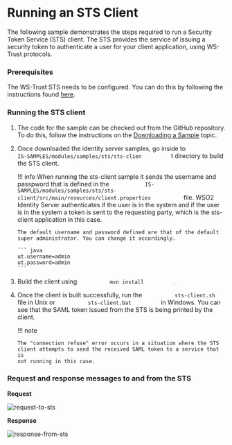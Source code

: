 # Running an STS Client

The following sample demonstrates the steps required to run a Security
Token Service (STS) client. The STS provides the service of issuing a
security token to authenticate a user for your client application, using
WS-Trust protocols.

### Prerequisites

The WS-Trust STS needs to be configured. You can do this by following
the instructions found
[here](../../tutorials/configuring-ws-trust-security-token-service).

### Running the STS client

1.  The code for the sample can be checked out from the GitHub
    repository. To do this, follow the instructions on the [Downloading
    a Sample](../../using-wso2-identity-server/downloading-a-sample)
    topic.

2.  Once downloaded the identity server samples, go inside to
    `           IS-SAMPLES/modules/samples/sts/sts-clien          ` t
    directory to build the STS client.  

    !!! info 
        When running the sts-client sample it sends the username and
        passpword that is defined in the
        `            IS-SAMPLES/modules/samples/sts/sts-client/src/main/resources/client.properties           `
        file. WSO2 Identity Server authenticates if the user is in the
        system and if the user is in the system a token is sent to the
        requesting party, which is the sts-client application in this case.

        The default username and password defined are that of the default
        super administrator. You can change it accordingly.

        ``` java
        ut.username=admin
        ut.password=admin
        ```

3.  Build the client using `           mvn install          ` .

4.  Once the client is built successfully, run the
    `           sts-client.sh          ` file in Unix or
    `           sts-client.bat          ` in Windows. You can see that
    the SAML token issued from the STS is being printed by the client.

    !!! note
    
        The "connection refuse" error occurs in a situation where the STS
        client attempts to send the received SAML token to a service that is
        not running in this case.
    

### Request and response messages to and from the STS

**Request**

![request-to-sts](../../assets/img/using-wso2-identity-server/request-to-sts.png) 

**Response**

![response-from-sts](../../assets/img/using-wso2-identity-server/response-from-sts.png) 
